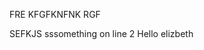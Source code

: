 FRE
KFGFKNFNK
RGF

<!-- hello this is a change to the read me -->

SEFKJS
sssomething on line 2
Hello elizbeth
